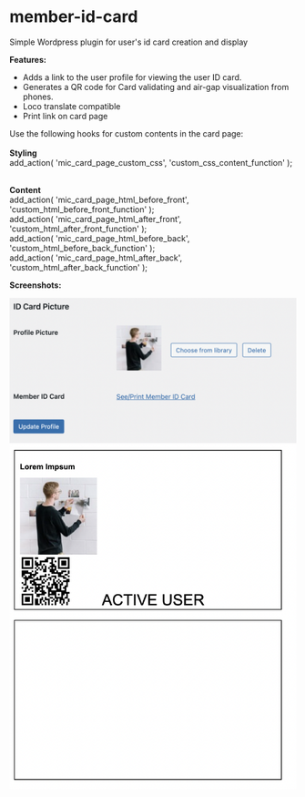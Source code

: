 # member-id-card

Simple Wordpress plugin for user's id card creation and display <br>

<b>Features:</b><br>

<ul>
<li>
Adds a link to the user profile for viewing the user ID card.
</li>
<li>
Generates a QR code for Card validating and air-gap visualization from phones.
</li>
<li>
Loco translate compatible
</li>
<li>
Print link on card page
</li>
</ul>

Use the following hooks for custom contents in the card page:<br><br>
<b>Styling</b> <br>
add_action( 'mic_card_page_custom_css', 'custom_css_content_function' );<br><br>

<b>Content</b> <br>
add_action( 'mic_card_page_html_before_front', 'custom_html_before_front_function' ); <br>
add_action( 'mic_card_page_html_after_front', 'custom_html_after_front_function' );<br>
add_action( 'mic_card_page_html_before_back', 'custom_html_before_back_function' );<br>
add_action( 'mic_card_page_html_after_back', 'custom_html_after_back_function' );<br>

<p><b>Screenshots:</b></p>
<img src="https://raw.githubusercontent.com/marciofao/member-id-card/master/img/profile.png" alt="Wordpress profile page"> <br>
<img src="https://raw.githubusercontent.com/marciofao/member-id-card/master/img/generated-id-card.png" alt="Generated card">
